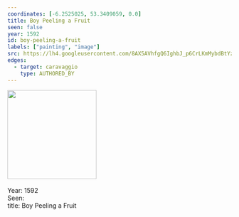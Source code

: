 ```yaml
---
coordinates: [-6.2525025, 53.3409059, 0.0]
title: Boy Peeling a Fruit
seen: false
year: 1592
id: boy-peeling-a-fruit
labels: ["painting", "image"]
src: https://lh4.googleusercontent.com/8AX5AVhfgQ6IghbJ_p6CrLKmMybdBtYz7V0djIqSx5xHowi1ao1g9gzbRjlomCVWv7QN1Ng6I2LhGPOG5SOaxQfeyQ9w3m73j51EXvlhyGnhlFR-rCFmlwrofdK8Hjg
edges:
  - target: caravaggio
    type: AUTHORED_BY
---
```


<img src="https://lh4.googleusercontent.com/8AX5AVhfgQ6IghbJ_p6CrLKmMybdBtYz7V0djIqSx5xHowi1ao1g9gzbRjlomCVWv7QN1Ng6I2LhGPOG5SOaxQfeyQ9w3m73j51EXvlhyGnhlFR-rCFmlwrofdK8Hjg" height="200" width="auto" /><br><br>Year: 1592<br>Seen: <br>title: Boy Peeling a Fruit